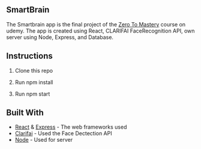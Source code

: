 ## SmartBrain

The Smartbrain app is the final project of the [Zero To Mastery](https://www.udemy.com/the-complete-web-developer-zero-to-mastery/) course on udemy. The app is created using React, CLARIFAI FaceRecognition API, own server using Node, Express, and Database.

## Instructions

  1. Clone this repo
  
  2. Run npm install
  
  3. Run npm start
  
## Built With 

* [React](https://nodejs.org/en/) & [Express](https://expressjs.com/) - The web frameworks used
* [Clarifai](https://www.clarifai.com/models/face-detection-image-recognition-model-a403429f2ddf4b49b307e318f00e528b-detection) - Used the Face Dectection API
* [Node](https://nodejs.org/en/) - Used for server
